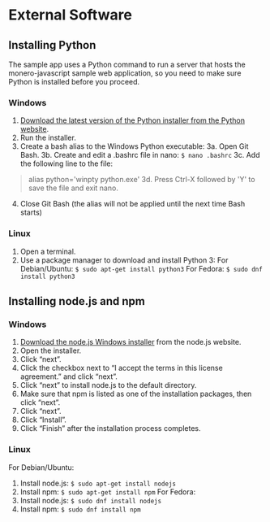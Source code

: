 # External Software

## Installing Python
The sample app uses a Python command to run a server that hosts the monero-javascript sample web application, so you need to make sure Python is installed before you proceed.
### Windows
1. [Download the latest version of the Python installer from the Python website](https://www.python.org/downloads/).
2. Run the installer.
3. Create a bash alias to the Windows Python executable:
  3a. Open Git Bash.
  3b. Create and edit a .bashrc file in nano:
  `$ nano .bashrc`
  3c. Add the following line to the file:
  > alias python='winpty python.exe'
  3d. Press Ctrl-X followed by 'Y' to save the file and exit nano.
4. Close Git Bash (the alias will not be applied until the next time Bash starts)
### Linux
1. Open a terminal.
2. Use a package manager to download and install Python 3:
  For Debian/Ubuntu:
  `$ sudo apt-get install python3`
  For Fedora:
  `$ sudo dnf install python3`

## Installing node.js and npm
### Windows
1. [Download the node.js Windows installer](https://nodejs.org/en/download/) from the node.js website.
2. Open the installer.
3. Click “next”.
4. Click the checkbox next to “I accept the terms in this license agreement.” and click “next”.
5. Click “next” to install node.js to the default directory.
6. Make sure that npm is listed as one of the installation packages, then click “next”.
7. Click “next”.
8. Click “Install”.
9. Click “Finish” after the installation process completes.
### Linux
  For Debian/Ubuntu:
  1. Install node.js:
    `$ sudo apt-get install nodejs`
  2. Install npm:
    `$ sudo apt-get install npm`
  For Fedora:
  1. Install node.js:
    `$ sudo dnf install nodejs`
  2. Install npm:
    `$ sudo dnf install npm`
